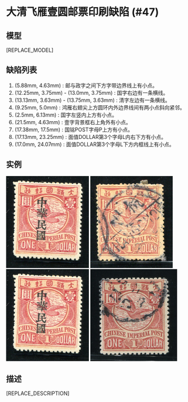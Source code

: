 # 大清飞雁壹圆邮票印刷缺陷 (#47)

## 模型
[REPLACE_MODEL]

## 缺陷列表
1. (5.88mm, 4.63mm) :  邮与政字之间下方字带边界线上有小点。
1. (12.25mm, 3.75mm) - (13.0mm, 3.75mm) :  国字右边有一条横线。
1. (13.13mm, 3.63mm) - (13.75mm, 3.63mm) :  清字左边有一条横线。
1. (9.25mm, 5.0mm) :  鸿雁右翅尖上方圆环内外边界线间有两小点斜向紧邻。
1. (2.5mm, 6.13mm) :  国字左竖内上方有小点。
1. (21.5mm, 4.63mm) :  壹字背景框右上角外有小点。
1. (17.38mm, 17.5mm) :  国铭POST字母P上方有小点。
1. (17.13mm, 23.25mm) :  面值DOLLAR第3个字母L内右下方有小点。
1. (17.0mm, 24.07mm) :  面值DOLLAR第3个字母L下方内框线上有小点。


## 实例
<img src="156291019A.jpg" height=250/> <img src="2014-01-22_00133999130A.jpg" height=250/> <img src="2014-09-12_00156291019A.jpg" height=250/> <img src="2015-12-06_00194888083A.jpg" height=250/> 


## 描述
[REPLACE_DESCRIPTION]
